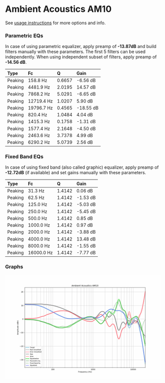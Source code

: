 # Ambient Acoustics AM10
See [usage instructions](https://github.com/jaakkopasanen/AutoEq#usage) for more options and info.

### Parametric EQs
In case of using parametric equalizer, apply preamp of **-13.87dB** and build filters manually
with these parameters. The first 5 filters can be used independently.
When using independent subset of filters, apply preamp of **-14.56 dB**.

| Type    | Fc         |      Q | Gain      |
|:--------|:-----------|:-------|:----------|
| Peaking | 158.8 Hz   | 0.6657 | -6.56 dB  |
| Peaking | 4481.9 Hz  | 2.0195 | 14.57 dB  |
| Peaking | 7868.2 Hz  | 5.0291 | -6.65 dB  |
| Peaking | 12719.4 Hz | 1.0207 | 5.90 dB   |
| Peaking | 19796.7 Hz | 0.4565 | -18.55 dB |
| Peaking | 820.4 Hz   | 1.0484 | 4.04 dB   |
| Peaking | 1415.3 Hz  | 0.1758 | -1.31 dB  |
| Peaking | 1577.4 Hz  | 2.1648 | -4.50 dB  |
| Peaking | 2463.6 Hz  | 3.7378 | 4.99 dB   |
| Peaking | 6290.2 Hz  | 5.0739 | 2.56 dB   |

### Fixed Band EQs
In case of using fixed band (also called graphic) equalizer, apply preamp of **-12.72dB**
(if available) and set gains manually with these parameters.

| Type    | Fc         |      Q | Gain     |
|:--------|:-----------|:-------|:---------|
| Peaking | 31.3 Hz    | 1.4142 | 0.06 dB  |
| Peaking | 62.5 Hz    | 1.4142 | -1.53 dB |
| Peaking | 125.0 Hz   | 1.4142 | -5.03 dB |
| Peaking | 250.0 Hz   | 1.4142 | -5.45 dB |
| Peaking | 500.0 Hz   | 1.4142 | 0.85 dB  |
| Peaking | 1000.0 Hz  | 1.4142 | 0.97 dB  |
| Peaking | 2000.0 Hz  | 1.4142 | -3.88 dB |
| Peaking | 4000.0 Hz  | 1.4142 | 13.48 dB |
| Peaking | 8000.0 Hz  | 1.4142 | -1.55 dB |
| Peaking | 16000.0 Hz | 1.4142 | -7.77 dB |

### Graphs
![](./Ambient%20Acoustics%20AM10.png)